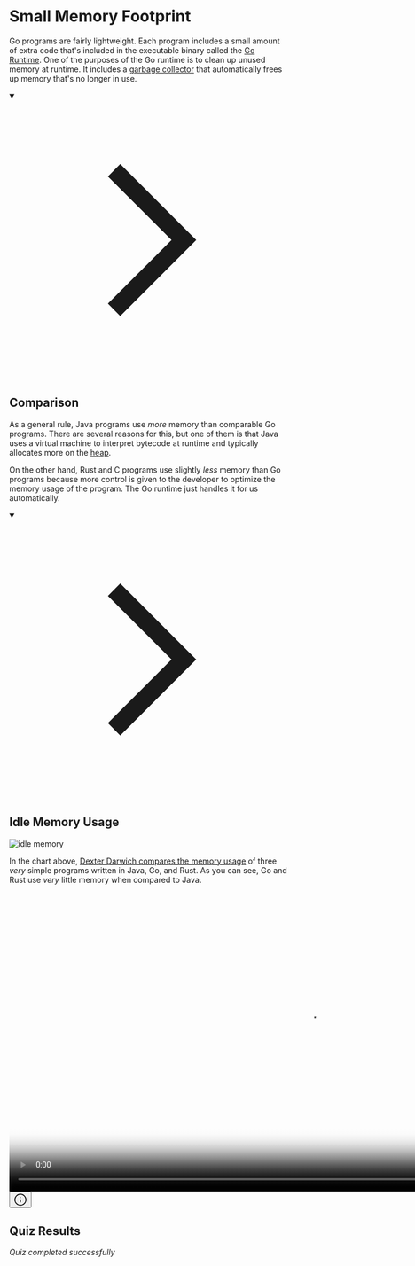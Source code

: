 <h1>Small Memory Footprint</h1>
<p>Go programs are fairly lightweight. Each program includes a small amount of extra code that's included in the executable binary called the <a href="https://go.dev/doc/faq#runtime" target="_blank" rel="noopener nofollow">Go Runtime</a>. One of the purposes of the Go runtime is to clean up unused memory at runtime. It includes a <a href="https://en.wikipedia.org/wiki/Garbage_collection_(computer_science)" target="_blank" rel="noopener nofollow">garbage collector</a> that automatically frees up memory that's no longer in use.</p>
<details open="">
<summary>

<svg class="details-icon" xmlns="http://www.w3.org/2000/svg" fill="none" viewBox="0 0 24 24" stroke-width="1.5" stroke="currentColor">
  <path d="m9 18 6-6-6-6"></path>
</svg>
<h2>Comparison</h2>
</summary>
<p>As a general rule, Java programs use <em>more</em> memory than comparable Go programs. There are several reasons for this, but one of them is that Java uses a virtual machine to interpret bytecode at runtime and typically allocates more on the <a href="https://courses.grainger.illinois.edu/cs225/fa2022/resources/stack-heap/" target="_blank" rel="noopener nofollow">heap</a>.</p>
<p>On the other hand, Rust and C programs use slightly <em>less</em> memory than Go programs because more control is given to the developer to optimize the memory usage of the program. The Go runtime just handles it for us automatically.</p>
</details>
<details open="">
<summary>

<svg class="details-icon" xmlns="http://www.w3.org/2000/svg" fill="none" viewBox="0 0 24 24" stroke-width="1.5" stroke="currentColor">
  <path d="m9 18 6-6-6-6"></path>
</svg>
<h2>Idle Memory Usage</h2>
</summary>
<p><img src="https://miro.medium.com/max/1400/1*Ggs-bJxobwZmrbfuoWGpFw.png" alt="idle memory"></p>
<p>In the chart above, <a href="https://medium.com/@dexterdarwich/comparison-between-java-go-and-rust-fdb21bd5fb7c" target="_blank" rel="noopener nofollow">Dexter Darwich compares the memory usage</a> of three <em>very</em> simple programs written in Java, Go, and Rust. As you can see, Go and Rust use <em>very</em> little memory when compared to Java.</p>
<p></p><div class="video-wrapper w-fit m-auto relative"><video src="https://storage.googleapis.com/qvault-webapp-dynamic-assets/lesson_videos/go-memory.mp4" controls="" controlslist="nodownload" preload="metadata" playsinline="" width="1080&quot;" poster="https://storage.googleapis.com/qvault-webapp-dynamic-assets/course_assets/gUNRY9t.png">
Your browser does not support playing HTML5 video.
You can <a href="https://storage.googleapis.com/qvault-webapp-dynamic-assets/lesson_videos/go-memory.mp4" download="">download the file</a> instead.
Here is a description of the content: go vs rust
</video><button class="video-info-button absolute top-2 right-2 z-10 p-1 bg-gray-900/60 rounded-full text-gray-300 hover:text-gray-100" aria-label="Video playback information"><svg xmlns="http://www.w3.org/2000/svg" width="24" height="24" viewBox="0 0 24 24" fill="none" stroke="currentColor" stroke-width="1.5" stroke-linecap="round" stroke-linejoin="round" class="lucide lucide-info-icon lucide-info"><circle cx="12" cy="12" r="10"></circle><path d="M12 16v-4"></path><path d="M12 8h.01"></path></svg></button></div><p></p>
</details>


## Quiz Results

*Quiz completed successfully*